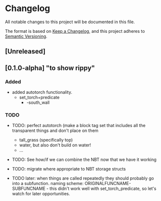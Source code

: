 # Changelog
All notable changes to this project will be documented in this file.

The format is based on [Keep a Changelog](https://keepachangelog.com/en/1.0.0/),
and this project adheres to [Semantic Versioning](https://semver.org/spec/v2.0.0.html).

## [Unreleased]

## [0.1.0-alpha] "to show rippy"
### Added
- added autotorch functionality.
    - set\_torch\+predicate
        - -south_wall

### TODO
- TODO: perfect autotorch (make a block tag set that includes all the transparent things and don't place on them
  - tall\_grass (specifically top)
  - water, but also don't build on water!
  - ...
- TODO: See how/if we can combine the NBT now that we have it working

- TODO: migrate where appropriate to NBT storage structs
- TODO later: when things are called repeatedly they should probably go into a subfunction. naming scheme: ORIGINALFUNCNAME-SUBFUNCNAME - this didn't work well with set\_torch\_predicate, so let's watch for later opportunities.
